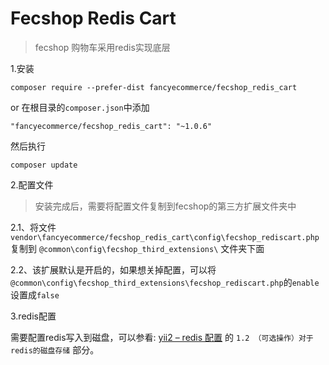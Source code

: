 Fecshop Redis Cart
======================

> fecshop 购物车采用redis实现底层


1.安装

```
composer require --prefer-dist fancyecommerce/fecshop_redis_cart 
```

or 在根目录的`composer.json`中添加

```
"fancyecommerce/fecshop_redis_cart": "~1.0.6"

```

然后执行

```
composer update
```

2.配置文件

> 安装完成后，需要将配置文件复制到fecshop的第三方扩展文件夹中

2.1、将文件 `vendor\fancyecommerce/fecshop_redis_cart\config\fecshop_rediscart.php`
复制到 `@common\config\fecshop_third_extensions\` 文件夹下面

2.2、该扩展默认是开启的，如果想关掉配置，可以将
`@common\config\fecshop_third_extensions\fecshop_rediscart.php`的`enable`
设置成`false`

3.redis配置

需要配置redis写入到磁盘，可以参看:
[yii2 – redis 配置](http://www.fancyecommerce.com/2016/05/03/yii2-redis-%E9%85%8D%E7%BD%AE/)
的
`1.2 （可选操作）对于redis的磁盘存储` 部分。





